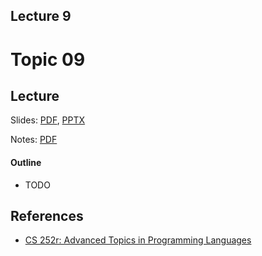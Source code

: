 Lecture 9
---
# Topic 09

## Lecture

Slides: [PDF](slides_09.pdf), [PPTX](slides_09.pptx)

Notes: [PDF](nodes_09.pdf)

#### Outline

* TODO

## References

* [CS 252r: Advanced Topics in Programming Languages](https://groups.seas.harvard.edu/courses/cs252/2011sp/)
